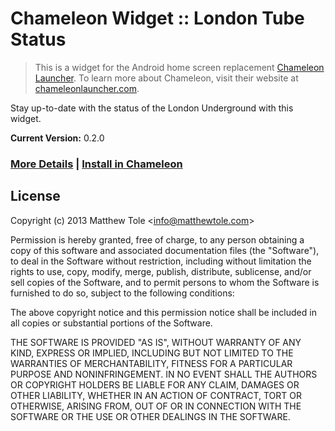 # Chameleon Widget :: London Tube Status

> This is a widget for the Android home screen replacement [Chameleon Launcher][1]. To learn more about Chameleon, visit their website at [chameleonlauncher.com][1].

Stay up-to-date with the status of the London Underground with this widget.

**Current Version:** 0.2.0

### [More Details][3] | [Install in Chameleon][2]

## License

Copyright (c) 2013 Matthew Tole &lt;info@matthewtole.com&gt;

Permission is hereby granted, free of charge, to any person obtaining a copy of this software and associated documentation files (the "Software"), to deal in the Software without restriction, including without limitation the rights to use, copy, modify, merge, publish, distribute, sublicense, and/or sell copies of the Software, and to permit persons to whom the Software is furnished to do so, subject to the following conditions:

The above copyright notice and this permission notice shall be included in all copies or substantial portions of the Software.

THE SOFTWARE IS PROVIDED "AS IS", WITHOUT WARRANTY OF ANY KIND, EXPRESS OR IMPLIED, INCLUDING BUT NOT LIMITED TO THE WARRANTIES OF MERCHANTABILITY, FITNESS FOR A PARTICULAR PURPOSE AND NONINFRINGEMENT. IN NO EVENT SHALL THE AUTHORS OR COPYRIGHT HOLDERS BE LIABLE FOR ANY CLAIM, DAMAGES OR OTHER LIABILITY, WHETHER IN AN ACTION OF CONTRACT, TORT OR OTHERWISE, ARISING FROM, OUT OF OR IN CONNECTION WITH THE SOFTWARE OR THE USE OR OTHER DEALINGS IN THE SOFTWARE.

[1]: http://www.chameleonlauncher.com/
[2]: http://widgetgecko.com/london-tube/
[3]: http://widgetgecko.com/london-tube/info/